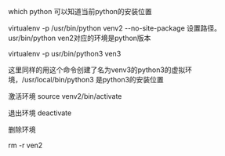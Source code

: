 which python 可以知道当前python的安装位置

virtualenv -p /usr/bin/python venv2 --no-site-package
设置路径。usr/bin/python ven2对应的环境是python版本 

virtualenv -p usr/bin/python3 ven3

这里同样的用这个命令创建了名为venv3的python3的虚拟环境，/usr/local/bin/python3 是python3的安装位置


激活环境
source venv2/bin/activate

退出环境
deactivate

删除环境

rm -r ven2
